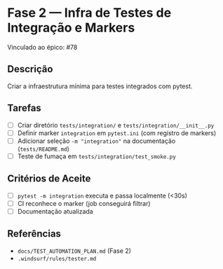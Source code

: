 # Fase 2 — Infra de Testes de Integração e Markers
Vinculado ao épico: #78

## Descrição
Criar a infraestrutura mínima para testes integrados com pytest.

## Tarefas
- [ ] Criar diretório `tests/integration/` e `tests/integration/__init__.py`
- [ ] Definir marker `integration` em `pytest.ini` (com registro de markers)
- [ ] Adicionar seleção `-m "integration"` na documentação (`tests/README.md`)
- [ ] Teste de fumaça em `tests/integration/test_smoke.py`

## Critérios de Aceite
- [ ] `pytest -m integration` executa e passa localmente (<30s)
- [ ] CI reconhece o marker (job conseguirá filtrar)
- [ ] Documentação atualizada

## Referências
- `docs/TEST_AUTOMATION_PLAN.md` (Fase 2)
- `.windsurf/rules/tester.md`
